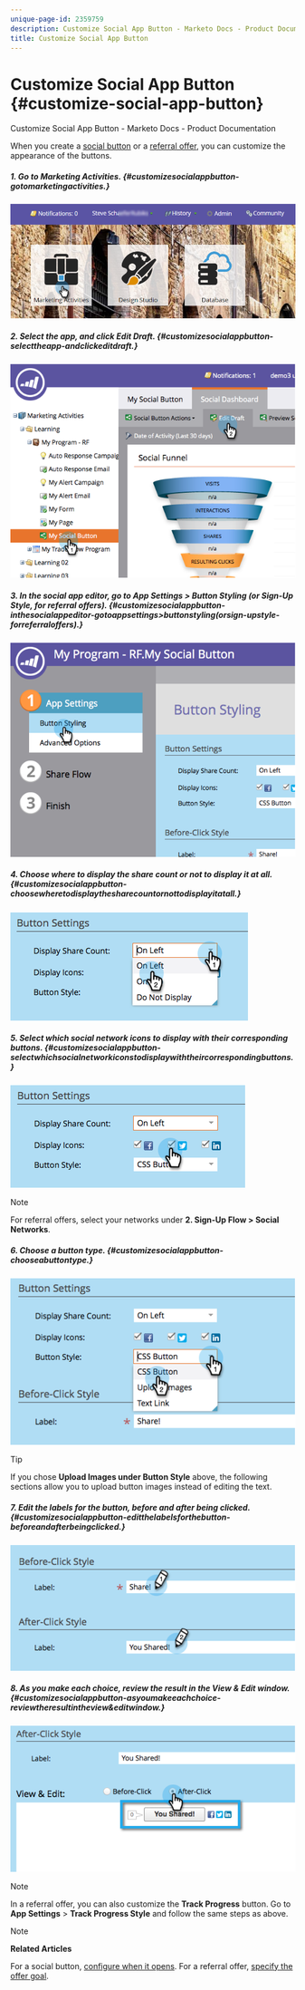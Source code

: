 ```yaml
---
unique-page-id: 2359759
description: Customize Social App Button - Marketo Docs - Product Documentation
title: Customize Social App Button
---
```


# Customize Social App Button {#customize-social-app-button}

Customize Social App Button - Marketo Docs - Product Documentation

When you create a [social button](../../../../../welcome-to-marketo-docs/product-docs/demand-generation/landing-pages/free-form-landing-pages/add-a-social-button-to-a-free-form-landing-page.md) or a [referral offer](../../../../../welcome-to-marketo-docs/product-docs/demand-generation/social/referral-offers/create-a-referral-offer.md), you can customize the appearance of the buttons.

##### 1. Go to Marketing Activities. {#customizesocialappbutton-gotomarketingactivities.}

![](assets/login-marketing-activities.png)  

##### 2. Select the app, and click Edit Draft. {#customizesocialappbutton-selecttheapp-andclickeditdraft.}

![](assets/image2014-9-23-17-3a3-3a34.png)  

##### 3. In the social app editor, go to App Settings > Button Styling (or Sign-Up Style, for referral offers). {#customizesocialappbutton-inthesocialappeditor-gotoappsettings>buttonstyling(orsign-upstyle-forreferraloffers).}

![](assets/image2014-9-23-17-3a3-3a57.png)  

##### 4. Choose where to display the share count or not to display it at all. {#customizesocialappbutton-choosewheretodisplaythesharecountornottodisplayitatall.}

![](assets/image2014-9-23-17-3a4-3a10.png)  

##### 5. Select which social network icons to display with their corresponding buttons. {#customizesocialappbutton-selectwhichsocialnetworkiconstodisplaywiththeircorrespondingbuttons.}

![](assets/image2014-9-23-17-3a4-3a22.png)

>[!NOTE]
>
>For referral offers, select your networks under **2. Sign-Up Flow > Social Networks**.

##### 6. Choose a button type. {#customizesocialappbutton-chooseabuttontype.}

![](assets/image2014-9-23-17-3a4-3a50.png)

>[!TIP]
>
>If you chose **Upload Images under Button Style** above, the following sections allow you to upload button images instead of editing the text.

##### 7. Edit the labels for the button, before and after being clicked. {#customizesocialappbutton-editthelabelsforthebutton-beforeandafterbeingclicked.}

![](assets/image2014-9-23-17-3a5-3a30.png)  

##### 8. As you make each choice, review the result in the View & Edit window. {#customizesocialappbutton-asyoumakeeachchoice-reviewtheresultintheview&editwindow.}

![](assets/image2014-9-23-17-3a5-3a42.png)

>[!NOTE]
>
>In a referral offer, you can also customize the **Track Progress** button. Go to **App Settings** > **Track Progress Style** and follow the same steps as above.

>[!NOTE]
>
>**Related Articles**
>
>For a social button, [configure when it opens](configure-when-social-button-opens.md). For a referral offer, [specify the offer goal](../../../../../welcome-to-marketo-docs/product-docs/demand-generation/social/referral-offers/specify-goal-for-referral-offer.md).

